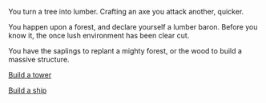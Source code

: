 You turn a tree into lumber.  Crafting an axe you attack another, quicker.

You happen upon a forest, and declare yourself a lumber baron.
Before you know it, the once lush environment has been clear cut.

You have the saplings to replant a mighty forest, or the wood to build a massive structure.

[Build a tower](build_a_tower/build_a_tower.md)

[Build a ship](build_a_ship/build_a_ship.md)
